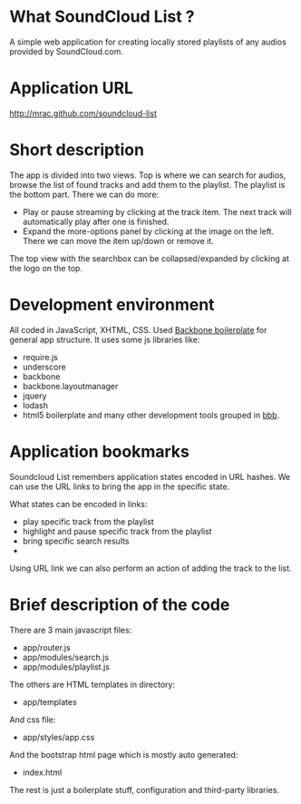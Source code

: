 
# What SoundCloud List ? #
A simple web application for creating locally stored playlists of any audios provided by SoundCloud.com.

# Application URL #
http://mrac.github.com/soundcloud-list

# Short description #
The app is divided into two views. Top is where we can search for audios, browse the list of found tracks and add them to the playlist.
The playlist is the bottom part. There we can do more:
 - Play or pause streaming by clicking at the track item. The next track will automatically play after one is finished.
 - Expand the more-options panel by clicking at the image on the left. There we can move the item up/down or remove it.

The top view with the searchbox can be collapsed/expanded by clicking at the logo on the top.

# Development environment #
All coded in JavaScript, XHTML, CSS.
Used [Backbone boilerplate](https://github.com/tbranyen/backbone-boilerplate) for general app structure.
It uses some js libraries like:
 - require.js
 - underscore
 - backbone
 - backbone.layoutmanager
 - jquery
 - lodash
 - html5 boilerplate
 and many other development tools grouped in [bbb](https://github.com/backbone-boilerplate/grunt-bbb).

# Application bookmarks #
Soundcloud List remembers application states encoded in URL hashes. We can use the URL links to bring the app in the specific state.

What states can be encoded in links:
 - play specific track from the playlist
 - highlight and pause specific track from the playlist
 - bring specific search results
 - 
Using URL link we can also perform an action of adding the track to the list.

# Brief description of the code #
There are 3 main javascript files:
 - app/router.js
 - app/modules/search.js
 - app/modules/playlist.js

The others are HTML templates in directory:
 - app/templates

And css file:
 - app/styles/app.css

And the bootstrap html page which is mostly auto generated:
 - index.html


The rest is just a boilerplate stuff, configuration and third-party libraries.

